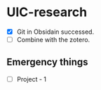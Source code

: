 # UIC-research

- [x] Git in Obsidain successed.
- [ ] Combine with the zotero.

## Emergency things

- [ ] Project - 1